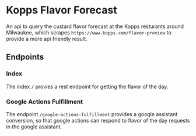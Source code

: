 # Kopps Flavor Forecast

An api to query the custard flavor forecast at the Kopps resturants around Milwaukee, which scrapes `https://www.kopps.com/flavor-preview` to provide a more api friendly result.

## Endpoints
### Index
The index `/` provies a rest endpoint for getting the flavor of the day.

### Google Actions Fulfillment
The endpoint `/google-actions-fulfillment` provides a google assistant conversion, so that google actions can respond to flavor of the day requests in the google assistant.
